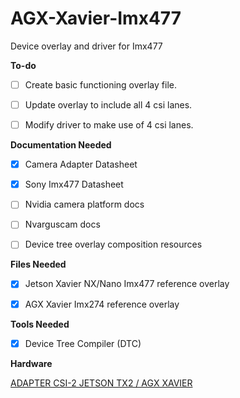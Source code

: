 # AGX-Xavier-Imx477
Device overlay and driver for Imx477

**To-do**
- [ ] Create basic functioning overlay file.
- [ ] Update overlay to include all 4 csi lanes.
- [ ] Modify driver to make use of 4 csi lanes.



**Documentation Needed**
- [x] Camera Adapter Datasheet
- [x] Sony Imx477 Datasheet
- [ ] Nvidia camera platform docs
- [ ] Nvarguscam docs
- [ ] Device tree overlay composition resources



**Files Needed**
- [x] Jetson Xavier NX/Nano Imx477 reference overlay
- [x] AGX Xavier Imx274 reference overlay



**Tools Needed**
- [x] Device Tree Compiler (DTC)



**Hardware**

[ADAPTER CSI-2 JETSON TX2 / AGX XAVIER](https://www.digikey.com/en/products/detail/allied-vision-inc/14909/12083440)
